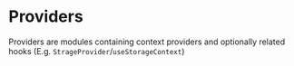 # Providers

Providers are modules containing context providers and optionally related hooks (E.g. `StrageProvider`/`useStorageContext`)
